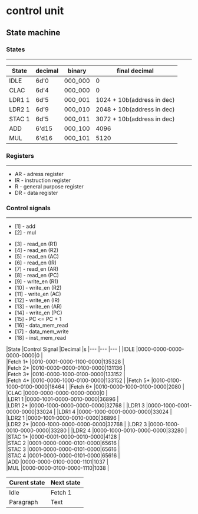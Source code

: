 
# control unit 

## State machine
<!-- 
* The state machine will be in the idle state till the **start logic is high**
* On start logic <= 1 (high) state machine will go to the next state ***fetch 1*** 
* The state machine will come to idle state when the conditions are met
*  -->

### States 
---

|State      | decimal   | binary    |   final decimal             |   
|-----------|-----------|-----------|-------                      |
|IDLE       |6d'0       |000_000    | 0                           |
|CLAC       |6d'4       |000_000    | 0                           |
|LDR1  1    |6d'5       |000_001    | 1024 + 10b(address in dec)  |
|LDR2  1    |6d'9       |000_010    | 2048 + 10b(address in dec)  |
|STAC  1    |6d'5       |000_011    | 3072 + 10b(address in dec)  |
|ADD        |6'd15      |000_100    | 4096                        |
|MUL        |6'd16      |000_101    | 5120                        |
### Registers
---
* AR - adress register
* IR - instruction register
* R  - general purpose register
* DR - data register 

### Control signals
---
* [1]  - add
* [2]  - mul
<!-- !for bus read -->
* [3]  - read_en (R1)
* [4]  - read_en (R2)  <!--??hardwired -->
* [5]  - read_en (AC)
* [6]  - read_en (IR)
* [7]  - read_en (AR)
* [8]  - read_en (PC) 
  <!-- !for bus write -->      
* [9]  - write_en (R1)
* [10] - write_en (R2)
* [11] - write_en (AC)
* [12] - write_en (IR)
* [13] - write_en (AR)
* [14] - write_en (PC)
* [15] - PC <= PC + 1
* [16] - data_mem_read
* [17] - data_mem_write
* [18] - inst_mem_read



|State      |Control Signal          |Decimal |s
|---        |---                     |---     |
|IDLE       |0000-0000-0000-0000-0000|0       |     
|Fetch 1*   |0010-0001-0000-1100-0000|135328  |     
|Fetch 2*   |0010-0000-0000-0100-0000|131136  |     
|Fetch 3*   |0010-0000-1000-0100-0000|133152  |     
|Fetch 4*   |0010-0000-1000-0100-0000|133152  |
|Fetch 5*   |0010-0100-1000-0100-0000|18464   | 
|Fetch 6*   |0010-0000-1000-0100-0000|2080    |  
|CLAC       |0000-0000-0000-0000-0000|0       |     
|LDR1  1    |0000-1001-0000-0010-0000|36896   |     
|LDR1  2*   |0000-1000-0000-0000-0000|32768   |
|LDR1  3    |0000-1000-0001-0000-0000|33024   |
|LDR1  4    |0000-1000-0001-0000-0000|33024   |     
|LDR2  1    |0000-1001-0000-0010-0000|36896   |     
|LDR2  2*   |0000-1000-0000-0000-0000|32768   |
|LDR2  3    |0000-1000-0010-0000-0000|33280   |
|LDR2  4    |0000-1000-0010-0000-0000|33280   |     
|STAC  1*   |0000-0001-0000-0010-0000|4128    |     
|STAC  2    |0001-0000-0000-0101-0000|65616   |     
|STAC  3    |0001-0000-0000-0101-0000|65616   |     
|STAC  4    |0001-0000-0000-0101-0000|65616   |     
|ADD        |0000-0000-0100-0000-1101|1037    |     
|MUL        |0000-0000-0100-0000-1110|1038    |     


|Curent state        | Next state  | 
| -----------        | ----------- |
| Idle               | Fetch 1     |
| Paragraph          | Text        | -->